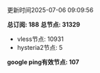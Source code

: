 更新时间2025-07-06 09:09:56

**总订阅: 188**
**总节点: 31329**
- vless节点: 10931
- hysteria2节点: 5

**google ping有效节点: 107**

